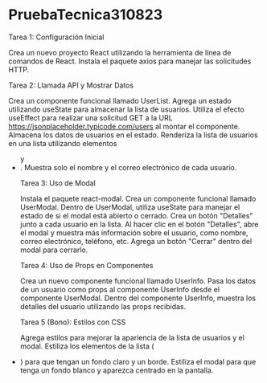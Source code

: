 # PruebaTecnica310823

Tarea 1: Configuración Inicial

Crea un nuevo proyecto React utilizando la herramienta de línea de comandos de React.
Instala el paquete axios para manejar las solicitudes HTTP.

Tarea 2: Llamada API y Mostrar Datos

Crea un componente funcional llamado UserList.
Agrega un estado utilizando useState para almacenar la lista de usuarios.
Utiliza el efecto useEffect para realizar una solicitud GET a la URL https://jsonplaceholder.typicode.com/users al montar el componente.
Almacena los datos de usuarios en el estado.
Renderiza la lista de usuarios en una lista utilizando elementos <ul> y <li>.
Muestra solo el nombre y el correo electrónico de cada usuario.

Tarea 3: Uso de Modal

Instala el paquete react-modal.
Crea un componente funcional llamado UserModal.
Dentro de UserModal, utiliza useState para manejar el estado de si el modal está abierto o cerrado.
Crea un botón "Detalles" junto a cada usuario en la lista.
Al hacer clic en el botón "Detalles", abre el modal y muestra más información sobre el usuario, como nombre, correo electrónico, teléfono, etc.
Agrega un botón "Cerrar" dentro del modal para cerrarlo.

Tarea 4: Uso de Props en Componentes

Crea un nuevo componente funcional llamado UserInfo.
Pasa los datos de un usuario como props al componente UserInfo desde el componente UserModal.
Dentro del componente UserInfo, muestra los detalles del usuario utilizando las props recibidas.

Tarea 5 (Bono): Estilos con CSS

Agrega estilos para mejorar la apariencia de la lista de usuarios y el modal.
Estiliza los elementos de la lista (<li>) para que tengan un fondo claro y un borde.
Estiliza el modal para que tenga un fondo blanco y aparezca centrado en la pantalla.
